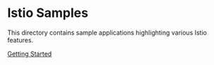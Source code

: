 # Istio Samples

This directory contains sample applications highlighting various Istio features.

[Getting Started](https://istio.io/latest/docs/setup/getting-started/)
